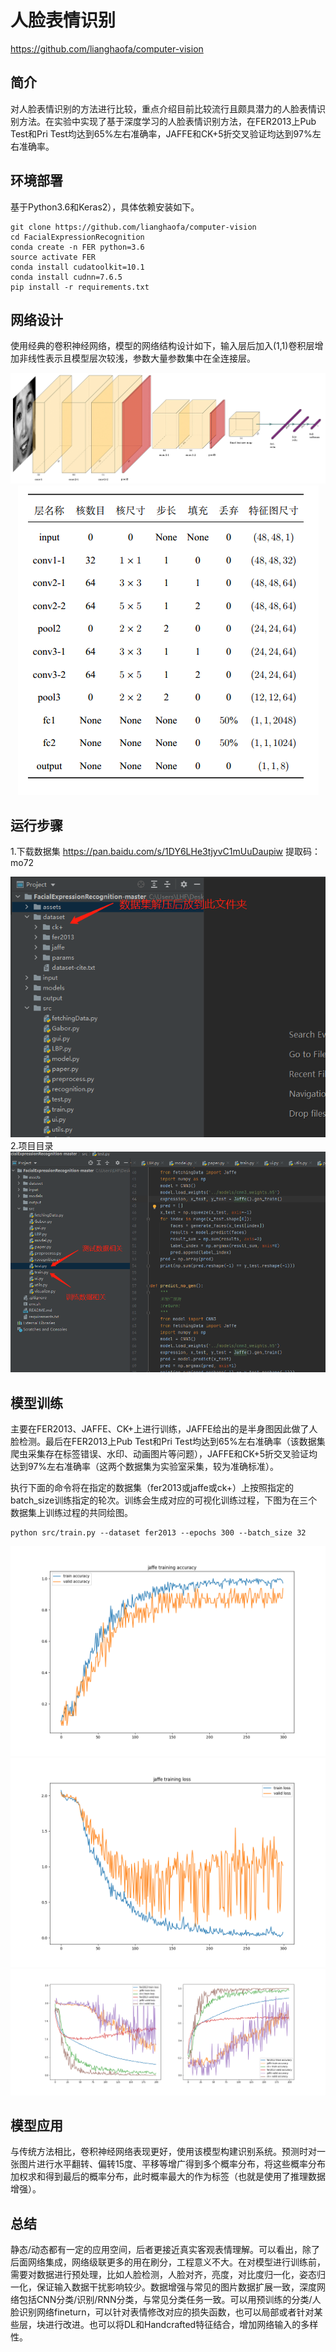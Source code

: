 # 人脸表情识别

https://github.com/lianghaofa/computer-vision

## 简介
对人脸表情识别的方法进行比较，重点介绍目前比较流行且颇具潜力的人脸表情识别方法。在实验中实现了基于深度学习的人脸表情识别方法，在FER2013上Pub Test和Pri Test均达到65%左右准确率，JAFFE和CK+5折交叉验证均达到97%左右准确率。

## 环境部署
基于Python3.6和Keras2），具体依赖安装如下。
```shell script
git clone https://github.com/lianghaofa/computer-vision
cd FacialExpressionRecognition
conda create -n FER python=3.6
source activate FER
conda install cudatoolkit=10.1
conda install cudnn=7.6.5
pip install -r requirements.txt
```

## 网络设计
使用经典的卷积神经网络，模型的网络结构设计如下，输入层后加入(1,1)卷积层增加非线性表示且模型层次较浅，参数大量参数集中在全连接层。
<div align="center"><img src="./assets/CNN.png" /></div>
<div align="center"><img src="./assets/model.png" /></div>

## 运行步骤
1.下载数据集 
https://pan.baidu.com/s/1DY6LHe3tjyvC1mUuDaupiw   提取码：mo72
<div align="center"><img src="./assets/download.png" /></div>
2.项目目录
<div align="center"><img src="./assets/explain.png" /></div>

## 模型训练
主要在FER2013、JAFFE、CK+上进行训练，JAFFE给出的是半身图因此做了人脸检测。最后在FER2013上Pub Test和Pri Test均达到65%左右准确率（该数据集爬虫采集存在标签错误、水印、动画图片等问题），JAFFE和CK+5折交叉验证均达到97%左右准确率（这两个数据集为实验室采集，较为准确标准）。

执行下面的命令将在指定的数据集（fer2013或jaffe或ck+）上按照指定的batch_size训练指定的轮次。训练会生成对应的可视化训练过程，下图为在三个数据集上训练过程的共同绘图。

```shell
python src/train.py --dataset fer2013 --epochs 300 --batch_size 32
```
<div align="center"><img src="./assets/his_acc.png" /></div>
<div align="center"><img src="./assets/his_loss.png" /></div>
<div align="center"><img src="./assets/loss.png" /></div>

## 模型应用
与传统方法相比，卷积神经网络表现更好，使用该模型构建识别系统。预测时对一张图片进行水平翻转、偏转15度、平移等增广得到多个概率分布，将这些概率分布加权求和得到最后的概率分布，此时概率最大的作为标签（也就是使用了推理数据增强）。

## 总结
静态/动态都有一定的应用空间，后者更接近真实客观表情理解。可以看出，除了后面网络集成，网络级联更多的用在刷分，工程意义不大。在对模型进行训练前，需要对数据进行预处理，比如人脸检测，人脸对齐，亮度，对比度归一化，姿态归一化，保证输入数据干扰影响较少。数据增强与常见的图片数据扩展一致，深度网络包括CNN分类/识别/RNN分类，与常见分类任务一致。可以用预训练的分类/人脸识别网络fineturn，可以针对表情修改对应的损失函数，也可以局部或者针对某些层，块进行改进。也可以将DL和Handcrafted特征结合，增加网络输入的多样性。


